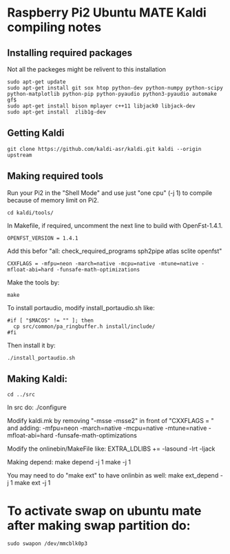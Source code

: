 # Raspberry Pi2 Ubuntu MATE Kaldi compiling notes

## Installing required packages
Not all the packeges might be relivent to this installation
  
    sudo apt-get update
    sudo apt-get install git sox htop python-dev python-numpy python-scipy python-matplotlib python-pip python-pyaudio python3-pyaudio automake gf$
    sudo apt-get install bison mplayer c++11 libjack0 libjack-dev
    sudo apt-get install  zlib1g-dev

## Getting Kaldi

    git clone https://github.com/kaldi-asr/kaldi.git kaldi --origin upstream


## Making required tools
Run your Pi2 in the "Shell Mode" and use just "one cpu" (-j 1) to compile because of memory limit on Pi2.

    cd kaldi/tools/

In Makefile, if required, uncomment the next line to build with OpenFst-1.4.1.

    OPENFST_VERSION = 1.4.1

Add this befor "all: check_required_programs sph2pipe atlas sclite openfst"

    CXXFLAGS = -mfpu=neon -march=native -mcpu=native -mtune=native -mfloat-abi=hard -funsafe-math-optimizations

Make the tools by:

    make

To install portaudio, modify install_portaudio.sh like:

    #if [ "$MACOS" != "" ]; then
      cp src/common/pa_ringbuffer.h install/include/
    #fi

Then install it by:

    ./install_portaudio.sh


## Making Kaldi:

    cd ../src

In src do:
    ./configure

Modify kaldi.mk by removing "-msse -msse2" in front of "CXXFLAGS = " and adding:
    -mfpu=neon -march=native -mcpu=native -mtune=native -mfloat-abi=hard -funsafe-math-optimizations

Modify the onlinebin/MakeFile like:
    EXTRA_LDLIBS += -lasound -lrt -ljack

Making depend:
    make depend -j 1
    make -j 1

You may need to do "make ext" to have onlinbin as well:
    make ext_depend -j 1
    make ext -j 1




# To activate swap on ubuntu mate after making swap partition do:
    sudo swapon /dev/mmcblk0p3
